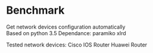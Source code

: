 # Benchmark
Get network devices configuration automatically</br>
Based on python 3.5
Dependance:
paramiko
xlrd

Tested network devices:
Cisco IOS Router
Huawei Router

